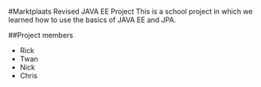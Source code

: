 #Marktplaats Revised JAVA EE Project
This is a school project in which we learned how to use the basics of JAVA EE and JPA.

##Project members
- Rick
- Twan
- Nick
- Chris